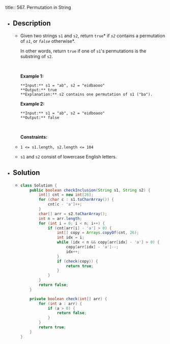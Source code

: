 title:: 567. Permutation in String

- ## Description
	- Given two strings `s1` and `s2`, return `true`* if *`s2`* contains a permutation of *`s1`*, or *`false`* otherwise*.
	  
	  In other words, return `true` if one of `s1`'s permutations is the substring of `s2`.
	  
	   
	  
	  **Example 1:**
	  
	  ```
	  **Input:** s1 = "ab", s2 = "eidbaooo"
	  **Output:** true
	  **Explanation:** s2 contains one permutation of s1 ("ba").
	  ```
	  
	  **Example 2:**
	  
	  ```
	  **Input:** s1 = "ab", s2 = "eidboaoo"
	  **Output:** false
	  ```
	  
	   
	  
	  **Constraints:**
	- `1 <= s1.length, s2.length <= 104`
	- `s1` and `s2` consist of lowercase English letters.
- ## Solution
	- ```java
	  class Solution {
	      public boolean checkInclusion(String s1, String s2) {
	          int[] cnt = new int[26];
	          for (char c : s1.toCharArray()) {
	              cnt[c - 'a']++;
	          }
	          char[] arr = s2.toCharArray();
	          int n = arr.length;
	          for (int i = 0; i < n; i++) {
	              if (cnt[arr[i] - 'a'] > 0) {
	                  int[] copy = Arrays.copyOf(cnt, 26);
	                  int idx = i;
	                  while (idx < n && copy[arr[idx] - 'a'] > 0) {
	                      copy[arr[idx] - 'a']--;
	                      idx++;
	                  }
	                  if (check(copy)) {
	                      return true;
	                  }
	              }
	          }
	          return false;
	      }
	  
	      private boolean check(int[] arr) {
	          for (int a : arr) {
	              if (a > 0) {
	                  return false;
	              }
	          }
	          return true;
	      }
	  }
	  ```